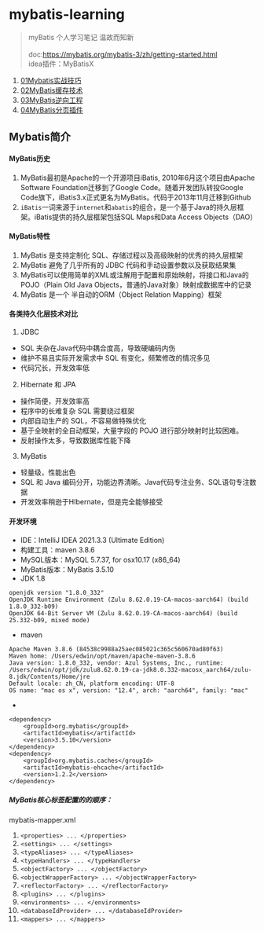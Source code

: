 # mybatis-learning

>
> myBatis 个人学习笔记 温故而知新<br/><br/>
> doc:https://mybatis.org/mybatis-3/zh/getting-started.html <br/>
> idea插件：MyBatisX
>

1. <a target="_blank" href="https://github.com/why168/mybatis-learning/blob/main/01Mybatis实战技巧.md">01Mybatis实战技巧</a>
2. <a target="_blank" href="https://github.com/why168/mybatis-learning/blob/main/02MyBatis缓存技术.md">02MyBatis缓存技术</a>
3. <a target="_blank" href="https://github.com/why168/mybatis-learning/blob/main/03MyBatis逆向工程.md">03MyBatis逆向工程</a>
4. <a target="_blank" href="https://github.com/why168/mybatis-learning/blob/main/04Mybatis分页插件.md">04MyBatis分页插件</a>


## Mybatis简介

#### MyBatis历史

1. MyBatis最初是Apache的一个开源项目iBatis, 2010年6月这个项目由Apache Software Foundation迁移到了Google Code。随着开发团队转投Google
  Code旗下，iBatis3.x正式更名为MyBatis。代码于2013年11月迁移到Github
2. `iBatis`一词来源于`internet`和`abatis`的组合，是一个基于Java的持久层框架。iBatis提供的持久层框架包括SQL Maps和Data Access Objects（DAO）

#### MyBatis特性

1. MyBatis 是支持定制化 SQL、存储过程以及高级映射的优秀的持久层框架
2. MyBatis 避免了几乎所有的 JDBC 代码和手动设置参数以及获取结果集
3. MyBatis可以使用简单的XML或注解用于配置和原始映射，将接口和Java的POJO（Plain Old Java Objects，普通的Java对象）映射成数据库中的记录
4. MyBatis 是一个 半自动的ORM（Object Relation Mapping）框架

#### 各类持久化层技术对比

1. JDBC

- SQL 夹杂在Java代码中耦合度高，导致硬编码内伤
- 维护不易且实际开发需求中 SQL 有变化，频繁修改的情况多见
- 代码冗长，开发效率低

2. Hibernate 和 JPA

- 操作简便，开发效率高
- 程序中的长难复杂 SQL 需要绕过框架
- 内部自动生产的 SQL，不容易做特殊优化
- 基于全映射的全自动框架，大量字段的 POJO 进行部分映射时比较困难。
- 反射操作太多，导致数据库性能下降

3. MyBatis

- 轻量级，性能出色
- SQL 和 Java 编码分开，功能边界清晰。Java代码专注业务、SQL语句专注数据
- 开发效率稍逊于HIbernate，但是完全能够接受

#### 开发环境

- IDE：IntelliJ IDEA 2021.3.3 (Ultimate Edition)
- 构建工具：maven 3.8.6
- MySQL版本：MySQL 5.7.37, for osx10.17 (x86_64)
- MyBatis版本：MyBatis 3.5.10
- JDK 1.8

```shell
openjdk version "1.8.0_332"
OpenJDK Runtime Environment (Zulu 8.62.0.19-CA-macos-aarch64) (build 1.8.0_332-b09)
OpenJDK 64-Bit Server VM (Zulu 8.62.0.19-CA-macos-aarch64) (build 25.332-b09, mixed mode)
```

* maven

```shell
Apache Maven 3.8.6 (84538c9988a25aec085021c365c560670ad80f63)
Maven home: /Users/edwin/opt/maven/apache-maven-3.8.6
Java version: 1.8.0_332, vendor: Azul Systems, Inc., runtime: /Users/edwin/opt/jdk/zulu8.62.0.19-ca-jdk8.0.332-macosx_aarch64/zulu-8.jdk/Contents/Home/jre
Default locale: zh_CN, platform encoding: UTF-8
OS name: "mac os x", version: "12.4", arch: "aarch64", family: "mac"
```

*

```shell
<dependency>
    <groupId>org.mybatis</groupId>
    <artifactId>mybatis</artifactId>
    <version>3.5.10</version>
</dependency>
<dependency>
    <groupId>org.mybatis.caches</groupId>
    <artifactId>mybatis-ehcache</artifactId>
    <version>1.2.2</version>
</dependency>
```

##### MyBatis核心标签配置的的顺序：

mybatis-mapper.xml

1. `<properties> ... </properties>`
2. `<settings> ... </settings>`
3. `<typeAliases> ... </typeAliases>`
4. `<typeHandlers> ... </typeHandlers>`
5. `<objectFactory> ... </objectFactory>`
6. `<objectWrapperFactory> ... </objectWrapperFactory>`
7. `<reflectorFactory> ... </reflectorFactory>`
8. `<plugins> ... </plugins>`
9. `<environments> ... </environments>`
10. `<databaseIdProvider> ... </databaseIdProvider>`
11. `<mappers> ... </mappers>`
